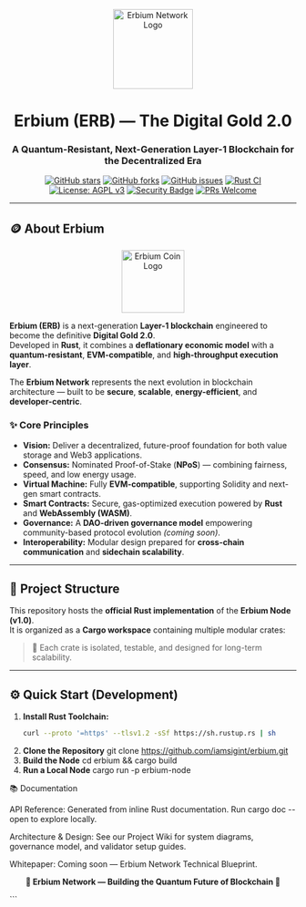 <p align="center">
  <img src="https://img001.prntscr.com/file/img001/dRThA13_TGaKZDg7eg07NQ.png" alt="Erbium Network Logo" width="140"/>
  <h1 align="center">Erbium (ERB) — The Digital Gold 2.0</h1>
  <h3 align="center">A Quantum-Resistant, Next-Generation Layer-1 Blockchain for the Decentralized Era</h3>
</p>

<p align="center">
  <a href="https://github.com/iamsigint/erbium/stargazers"><img src="https://img.shields.io/github/stars/iamsigint/erbium?style=social" alt="GitHub stars"></a>
  <a href="https://github.com/iamsigint/erbium/network/members"><img src="https://img.shields.io/github/forks/iamsigint/erbium?style=social" alt="GitHub forks"></a>
  <a href="https://github.com/iamsigint/erbium/issues"><img src="https://img.shields.io/github/issues/iamsigint/erbium" alt="GitHub issues"></a>
  <a href="https://github.com/iamsigint/erbium/actions/workflows/rust.yml"><img src="https://github.com/iamsigint/erbium/actions/workflows/rust.yml/badge.svg" alt="Rust CI"></a>
  <a href="https://opensource.org/licenses/AGPL-3.0"><img src="https://img.shields.io/badge/License-AGPL%20v3-blue.svg" alt="License: AGPL v3"></a>
  <a href="#"><img src="https://img.shields.io/badge/security-monitored-brightgreen?logo=shield" alt="Security Badge"></a>
  <a href="#"><img src="https://img.shields.io/badge/PRs-welcome-1DA1F2" alt="PRs Welcome"></a>
</p>

---

## 🪙 About Erbium

<p align="center">
  <img src="https://img001.prntscr.com/file/img001/1gUDt4-PQ1e7rUWgqAwkFQ.png" alt="Erbium Coin Logo" width="110"/>
</p>

**Erbium (ERB)** is a next-generation **Layer-1 blockchain** engineered to become the definitive **Digital Gold 2.0**.  
Developed in **Rust**, it combines a **deflationary economic model** with a **quantum-resistant**, **EVM-compatible**, and **high-throughput execution layer**.

The **Erbium Network** represents the next evolution in blockchain architecture — built to be **secure**, **scalable**, **energy-efficient**, and **developer-centric**.

### ✨ Core Principles
- **Vision:** Deliver a decentralized, future-proof foundation for both value storage and Web3 applications.  
- **Consensus:** Nominated Proof-of-Stake (**NPoS**) — combining fairness, speed, and low energy usage.  
- **Virtual Machine:** Fully **EVM-compatible**, supporting Solidity and next-gen smart contracts.  
- **Smart Contracts:** Secure, gas-optimized execution powered by **Rust** and **WebAssembly (WASM)**.  
- **Governance:** A **DAO-driven governance model** empowering community-based protocol evolution *(coming soon)*.  
- **Interoperability:** Modular design prepared for **cross-chain communication** and **sidechain scalability**.  

---

## 🧠 Project Structure

This repository hosts the **official Rust implementation** of the **Erbium Node (v1.0)**.  
It is organized as a **Cargo workspace** containing multiple modular crates:


> 🧩 Each crate is isolated, testable, and designed for long-term scalability.

---

## ⚙️ Quick Start (Development)

1. **Install Rust Toolchain:**  
   ```bash
   curl --proto '=https' --tlsv1.2 -sSf https://sh.rustup.rs | sh
2. **Clone the Repository**
  git clone https://github.com/iamsigint/erbium.git 
4. **Build the Node**
cd erbium && cargo build
5. **Run a Local Node**
cargo run -p erbium-node


📚 Documentation

API Reference: Generated from inline Rust documentation.
Run cargo doc --open to explore locally.

Architecture & Design: See our Project Wiki
 for system diagrams, governance model, and validator setup guides.

Whitepaper: Coming soon — Erbium Network Technical Blueprint.

<p align="center"> <b>💠 Erbium Network — Building the Quantum Future of Blockchain 💠</b> </p> ```
